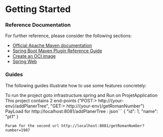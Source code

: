 # Getting Started

### Reference Documentation
For further reference, please consider the following sections:

* [Official Apache Maven documentation](https://maven.apache.org/guides/index.html)
* [Spring Boot Maven Plugin Reference Guide](https://docs.spring.io/spring-boot/docs/2.7.5/maven-plugin/reference/html/)
* [Create an OCI image](https://docs.spring.io/spring-boot/docs/2.7.5/maven-plugin/reference/html/#build-image)
* [Spring Web](https://docs.spring.io/spring-boot/docs/2.7.5/reference/htmlsingle/#web)

### Guides
The following guides illustrate how to use some features concretely:

To run the project goto infrastructure.spring and Run on ProjetApplication</br>
This project contains 2 end-points ("POST:> http://{your-env}/addPlanerTree", "GET:> http://{your-env}/getRomanNumber")</br>
PayLoad for http://localhost:8081/addPlanerTree :
json```
{
    "id": 1,
    "name": "pt1"
}
```
Param for the second url http://localhost:8081/getRomanNumber?number=1987

